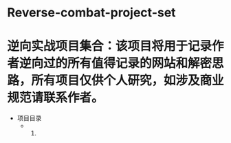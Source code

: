 # Reverse-combat-project-set
# **逆向实战项目集合：该项目将用于记录作者逆向过的所有值得记录的网站和解密思路，所有项目仅供个人研究，如涉及商业规范请联系作者。**

- 项目目录
  - 1.
